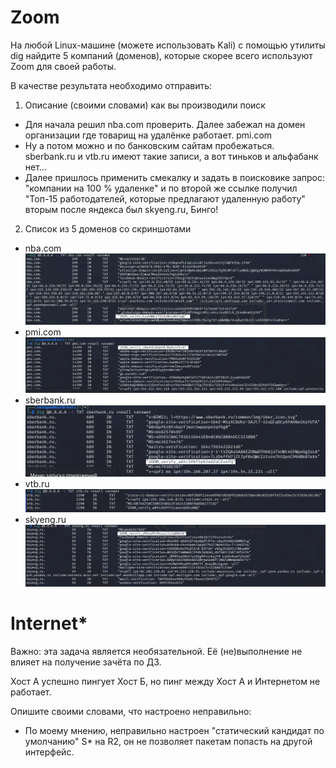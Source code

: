 # Zoom
На любой Linux-машине (можете использовать Kali) с помощью утилиты dig найдите 5 компаний (доменов), которые скорее всего используют Zoom для своей работы.

В качестве результата необходимо отправить:

1. Описание (своими словами) как вы производили поиск
- Для начала решил nba.com проверить. 
Далее забежал на домен организации где товарищ на удалёнке работает. pmi.com 
- Ну а потом можно и по банковским сайтам пробежаться. sberbank.ru и vtb.ru имеют такие записи, а вот тиньков и альфабанк нет...
- Далее пришлось применить смекалку и задать в поисковике запрос: "компании на 100 % удаленке" и по второй же ссылке получил "Топ-15 работодателей, которые предлагают удаленную работу" вторым после яндекса был skyeng.ru, Бинго!

2. Список из 5 доменов со скриншотами
- nba.com
![](pic/nba.com.png)
- pmi.com
![](pic/pmi.com.png)
- sberbank.ru
![](pic/sberbank.ru.png)
- vtb.ru
![](pic/vtb.ru.png)
- skyeng.ru
![](pic/skyeng.ru.png)



# Internet*
Важно: эта задача является необязательной. Её (не)выполнение не влияет на получение зачёта по ДЗ.

Хост А успешно пингует Хост Б, но пинг между Хост А и Интернетом не работает.

Опишите своими словами, что настроено неправильно:
- По моему мнению, неправильно настроен "статический кандидат по умолчанию" S* на R2, он не позволяет пакетам попасть на другой интерфейс.